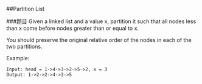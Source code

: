 ##Partition List

###题目
Given a linked list and a value x, partition it such that all nodes less than x come before nodes greater than or equal to x.

You should preserve the original relative order of the nodes in each of the two partitions.

Example:
```
Input: head = 1->4->3->2->5->2, x = 3
Output: 1->2->2->4->3->5
```